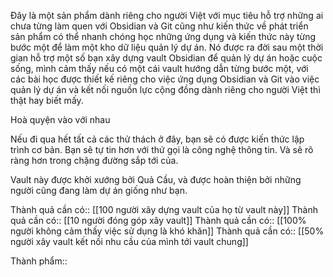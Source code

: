 Đây là một sản phẩm dành riêng cho người Việt với mục tiêu hỗ trợ những ai chưa từng làm quen với Obsidian và Git cũng như kiến thức về phát triển sản phẩm có thể nhanh chóng học những ứng dụng và kiến thức này từng bước một để làm một kho dữ liệu quản lý dự án. Nó được ra đời sau một thời gian hỗ trợ một số bạn xây dựng vault Obsidian để quản lý dự án hoặc cuộc sống, mình cảm thấy nếu có một cái vault hướng dẫn từng bước một, với các bài học được thiết kế riêng cho việc ứng dụng Obsidian và Git vào việc quản lý dự án và kết nối nguồn lực cộng đồng dành riêng cho người Việt thì thật hay biết mấy. 

Hoà quyện vào với nhau

Nếu đi qua hết tất cả các thử thách ở đây, bạn sẽ có được kiến thức lập trình cơ bản. Bạn sẽ tự tin hơn với thứ gọi là công nghệ thông tin. Và sẽ rõ ràng hơn trong chặng đường sắp tới của.

Vault này được khởi xướng bởi Quả Cầu, và được hoàn thiện bởi những người cũng đang làm dự án giống như bạn.

Thành quả cần có:: [[100 người xây dựng vault của họ từ vault này]]
Thành quả cần có:: [[10 người đóng góp xây vault]]
Thành quả cần có:: [[100% người không cảm thấy việc sử dụng là khó khăn]]
Thành quả cần có:: [[50% người xây vault kết nối nhu cầu của mình tới vault chung]]

Thành phẩm:: 